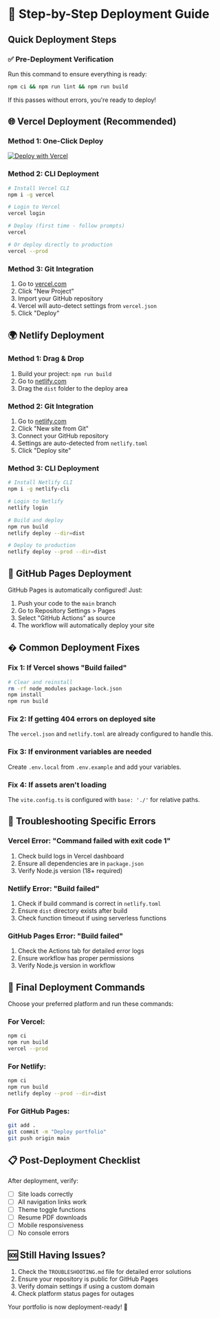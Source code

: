 # 🚀 Step-by-Step Deployment Guide

## Quick Deployment Steps

### ✅ Pre-Deployment Verification

Run this command to ensure everything is ready:
```bash
npm ci && npm run lint && npm run build
```

If this passes without errors, you're ready to deploy!

## 🌐 Vercel Deployment (Recommended)

### Method 1: One-Click Deploy
[![Deploy with Vercel](https://vercel.com/button)](https://vercel.com/new/clone?repository-url=https://github.com/akshay75760/My-Portfolio)

### Method 2: CLI Deployment
```bash
# Install Vercel CLI
npm i -g vercel

# Login to Vercel
vercel login

# Deploy (first time - follow prompts)
vercel

# Or deploy directly to production
vercel --prod
```

### Method 3: Git Integration
1. Go to [vercel.com](https://vercel.com)
2. Click "New Project"
3. Import your GitHub repository
4. Vercel will auto-detect settings from `vercel.json`
5. Click "Deploy"

## 🌍 Netlify Deployment

### Method 1: Drag & Drop
1. Build your project: `npm run build`
2. Go to [netlify.com](https://netlify.com)
3. Drag the `dist` folder to the deploy area

### Method 2: Git Integration
1. Go to [netlify.com](https://netlify.com)
2. Click "New site from Git"
3. Connect your GitHub repository
4. Settings are auto-detected from `netlify.toml`
5. Click "Deploy site"

### Method 3: CLI Deployment
```bash
# Install Netlify CLI
npm i -g netlify-cli

# Login to Netlify
netlify login

# Build and deploy
npm run build
netlify deploy --dir=dist

# Deploy to production
netlify deploy --prod --dir=dist
```

## 📄 GitHub Pages Deployment

GitHub Pages is automatically configured! Just:
1. Push your code to the `main` branch
2. Go to Repository Settings > Pages
3. Select "GitHub Actions" as source
4. The workflow will automatically deploy your site

## � Common Deployment Fixes

### Fix 1: If Vercel shows "Build failed"
```bash
# Clear and reinstall
rm -rf node_modules package-lock.json
npm install
npm run build
```

### Fix 2: If getting 404 errors on deployed site
The `vercel.json` and `netlify.toml` are already configured to handle this.

### Fix 3: If environment variables are needed
Create `.env.local` from `.env.example` and add your variables.

### Fix 4: If assets aren't loading
The `vite.config.ts` is configured with `base: './'` for relative paths.

## 🎯 Troubleshooting Specific Errors

### Vercel Error: "Command failed with exit code 1"
1. Check build logs in Vercel dashboard
2. Ensure all dependencies are in `package.json`
3. Verify Node.js version (18+ required)

### Netlify Error: "Build failed"
1. Check if build command is correct in `netlify.toml`
2. Ensure `dist` directory exists after build
3. Check function timeout if using serverless functions

### GitHub Pages Error: "Build failed"
1. Check the Actions tab for detailed error logs
2. Ensure workflow has proper permissions
3. Verify Node.js version in workflow

## 🚀 Final Deployment Commands

Choose your preferred platform and run these commands:

### For Vercel:
```bash
npm ci
npm run build
vercel --prod
```

### For Netlify:
```bash
npm ci
npm run build
netlify deploy --prod --dir=dist
```

### For GitHub Pages:
```bash
git add .
git commit -m "Deploy portfolio"
git push origin main
```

## 📋 Post-Deployment Checklist

After deployment, verify:
- [ ] Site loads correctly
- [ ] All navigation links work
- [ ] Theme toggle functions
- [ ] Resume PDF downloads
- [ ] Mobile responsiveness
- [ ] No console errors

## 🆘 Still Having Issues?

1. Check the `TROUBLESHOOTING.md` file for detailed error solutions
2. Ensure your repository is public for GitHub Pages
3. Verify domain settings if using a custom domain
4. Check platform status pages for outages

Your portfolio is now deployment-ready! 🎉
